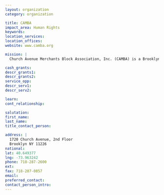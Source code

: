 ```yaml
---
layout: organization
category: organization

title: CAMBA
impact_area: Human Rights
keywords: 
location_services: 
location_offices: 
website: www.camba.org

mission: |
  Church Avenue Merchants Block Association, Inc. (CAMBA) is a Brooklyn-based non-profit organization with programs in the Flatbush, East Flatbush, Bushwick, Brownsville, Flatlands, Crown Heights, Kensington, Bedford/Stuyvesant, Downtown, East New York and Park Slope sections of Brooklyn. Today, CAMBA is one of Brooklyn’s largest community-based social service organizations,. CAMBA’s full range of services allow us to accomplish our dual mission of: (1) enabling low-income people to become economically and socially self-sufficient by providing them with counseling, educational programs, employment, health and legal services and information, immigration, and housing assistance, entrepreneurial assistance, and youth programs; and (2) stabilizing and expanding the economy of Brooklyn by working with local merchants and entrepreneurs and encouraging economic development.

cash_grants: 
descr_grants1: 
descr_grants2: 
service_opp: 
descr_serv1: 
descr_serv2: 

learn: 
cont_relationship: 

salutation: 
first_name: 
last_name: 
title_contact_person: 

address: |
  1720 Church Avenue, 2nd Floor  
  Brooklyn NY 11226
national: 
lat: 40.649377
lng: -73.963242
phone: 718-287-2600
ext: 
fax: 718-287-0857
email: 
preferred_contact: 
contact_person_intro: 
---
```

